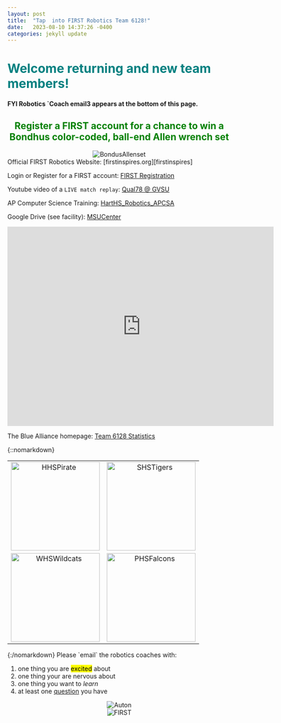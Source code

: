 ```yaml
---
layout: post
title:  "Tap  into FIRST Robotics Team 6128!"
date:   2023-08-10 14:37:26 -0400
categories: jekyll update
---
```

# <span style="color: #008080;">Welcome returning and new team members!</span>

#### FYI Robotics `Coach email3 appears at the bottom of this page.

<div style="text-align: center;">
  <h2 style="color: green;">Register a FIRST account for a chance to win a Bondhus color-coded, ball-end Allen wrench set</h2>
</div>
<div style="text-align: center;">
  <img src="https://3989ac5bcbe1edfc864a-0a7f10f87519dba22d2dbc6233a731e5.ssl.cf2.rackcdn.com/bondhus42/72-dpi-graphics/colorguard/69637_copy2.png" alt="BondusAllenset">
</div>
Official FIRST Robotics Website: [firstinspires.org][firstinspires]

Login or Register for a FIRST account: [FIRST Registration][firstreg]

Youtube video of a `LIVE match replay`: [Qual78 @ GVSU][Qual78]

AP Computer Science Training: [HartHS_Robotics_APCSA][APCSA]

Google Drive (see facility): [MSUCenter][MSU]
<iframe src="https://www.google.com/maps/embed?pb=!1m14!1m8!1m3!1d11530.621704532181!2d-86.37018675933841!3d43.73848451891624!3m2!1i1024!2i768!4f13.1!3m3!1m2!1s0x881c0784c753ce87%3A0x119a6d0133cc6700!2sMichigan%20State%20University%20AgBioResearch%20West%20Central%20Michigan%20Research%20and%20Extension%20Center!5e0!3m2!1sen!2sus!4v1691718293562!5m2!1sen!2sus" width="600" height="450" style="border:0;" allowfullscreen="" loading="lazy" referrerpolicy="no-referrer-when-downgrade"></iframe>

The Blue Alliance homepage: [Team 6128 Statistics][TBA]

{::nomarkdown}
<table style="width:100%; text-align:center; border-collapse: collapse; border: 0;">
  <tr>
    <td>
      <img src="https://s3-us-west-2.amazonaws.com/sportshub2-uploads-prod/files/sites/893/2018/09/26151545/HPS_Pirate_RGB.png" alt="HHSPirate" width="200">
    </td>
    <td>
      <img src="https://s3-us-west-2.amazonaws.com/sportshub2-uploads-prod/files/sites/1583/2017/08/02153836/517.png" alt="SHSTigers" width="200">
    </td>
  </tr>
  <tr>
    <td>
      <img src="https://walkervillewildcats.com/wp-content/uploads/2018/11/Wildcat4.png" alt="WHSWildcats" width="200">
    </td>
    <td>
      <img src="https://cmsv2-assets.apptegy.net/uploads/2721/logo/3009/logo.png" alt="PHSFalcons" width="200">
    </td>
  </tr>
</table>
{:/nomarkdown}
Please `email` the robotics coaches with:
<ol>
    <li>one thing you are <mark>excited</mark> about</li>
    <li>one thing your are nervous about</li>
    <li>one thing you want to <em>learn</em></li>
    <li>at least one <span style="text-decoration: underline;">question</span> you have</li>
</ol>
<div style="display: flex; justify-content: center;">
  <img src="https://www.chiefdelphi.com/uploads/default/original/3X/2/c/2c8ea0c8df7a9f0cd14aa04289ad8b23d94a3e06.gif" alt="Auton">
</div>

<div style="display: flex; justify-content: center;">
  <img src="https://seekvectorlogo.net/wp-content/uploads/2019/03/first-robotics-competition-vector-logo.png" alt="FIRST">
</div>

[firstinspires]: https://www.firstinspires.org/robotics/frc
[firstreg]: https://login2.firstinspires.org/Account/Login
[Qual78]: https://www.thebluealliance.com/match/2023miwmi_qm78
[APCSA]: https://runestone.academy/ns/books/published/HartHS_APCSA_FRC24/index.html
[MSU]: https://drive.google.com/drive/folders/1x9UObfBQId2rwInRlrZxavEPQuLbMj_R?usp=sharing
[TBA]: https://www.thebluealliance.com/team/6128
